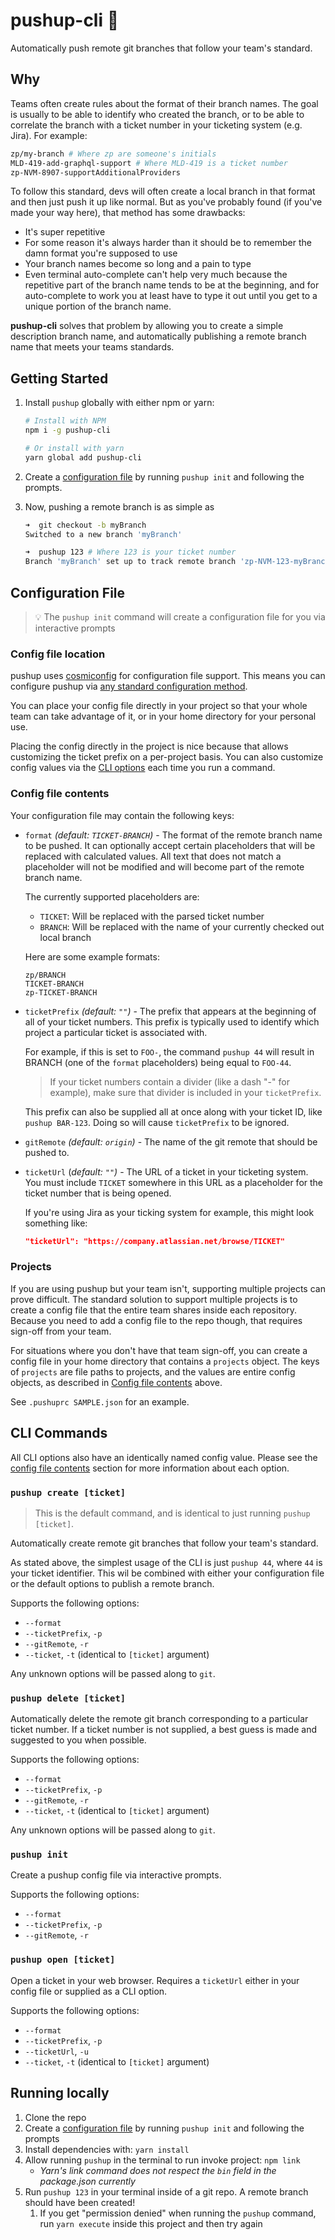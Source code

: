 # pushup-cli 💪

Automatically push remote git branches that follow your team's standard.

## Why

Teams often create rules about the format of their branch names. The goal is usually to be able to identify who created the branch, or to be able to correlate the branch with a ticket number in your ticketing system (e.g. Jira). For example:

```bash
zp/my-branch # Where zp are someone's initials
MLD-419-add-graphql-support # Where MLD-419 is a ticket number
zp-NVM-8907-supportAdditionalProviders
```

To follow this standard, devs will often create a local branch in that format and then just push it up like normal. But as you've probably found (if you've made your way here), that method has some drawbacks:

- It's super repetitive
- For some reason it's always harder than it should be to remember the damn format you're supposed to use
- Your branch names become so long and a pain to type
- Even terminal auto-complete can't help very much because the repetitive part of the branch name tends to be at the beginning, and for auto-complete to work you at least have to type it out until you get to a unique portion of the branch name.

**pushup-cli** solves that problem by allowing you to create a simple description branch name, and automatically publishing a remote branch name that meets your teams standards.

## Getting Started

1. Install `pushup` globally with either npm or yarn:

   ```bash
   # Install with NPM
   npm i -g pushup-cli

   # Or install with yarn
   yarn global add pushup-cli
   ```

2. Create a [configuration file](#configuration-file) by running `pushup init` and following the prompts.

3. Now, pushing a remote branch is as simple as

   ```bash
   ➜  git checkout -b myBranch
   Switched to a new branch 'myBranch'

   ➜  pushup 123 # Where 123 is your ticket number
   Branch 'myBranch' set up to track remote branch 'zp-NVM-123-myBranch' from 'origin'.
   ```

## Configuration File

> 💡 The `pushup init` command will create a configuration file for you via interactive prompts

### Config file location

pushup uses [cosmiconfig](https://github.com/davidtheclark/cosmiconfig#cosmiconfig) for configuration file support. This means you can configure pushup via [any standard configuration method](https://github.com/davidtheclark/cosmiconfig#cosmiconfig).

You can place your config file directly in your project so that your whole team can take advantage of it, or in your home directory for your personal use.

Placing the config directly in the project is nice because that allows customizing the ticket prefix on a per-project basis. You can also customize config values via the [CLI options](#CLI-Commands) each time you run a command.

### Config file contents

Your configuration file may contain the following keys:

- `format` _(default: `TICKET-BRANCH`)_ - The format of the remote branch name to be pushed. It can optionally accept certain placeholders that will be replaced with calculated values. All text that does not match a placeholder will not be modified and will become part of the remote branch name.

  The currently supported placeholders are:

  - `TICKET`: Will be replaced with the parsed ticket number
  - `BRANCH`: Will be replaced with the name of your currently checked out local branch

  Here are some example formats:

  ```
  zp/BRANCH
  TICKET-BRANCH
  zp-TICKET-BRANCH
  ```

- `ticketPrefix` _(default: `""`)_ - The prefix that appears at the beginning of all of your ticket numbers. This prefix is typically used to identify which project a particular ticket is associated with.

  For example, if this is set to `FOO-`, the command `pushup 44` will result in BRANCH (one of the `format` placeholders) being equal to `FOO-44`.

  > If your ticket numbers contain a divider (like a dash "-" for example), make sure that divider is included in your `ticketPrefix`.

  This prefix can also be supplied all at once along with your ticket ID, like `pushup BAR-123`. Doing so will cause `ticketPrefix` to be ignored.

- `gitRemote` _(default: `origin`)_ - The name of the git remote that should be pushed to.

- `ticketUrl` (_default: `""`)_ - The URL of a ticket in your ticketing system. You must include `TICKET` somewhere in this URL as a placeholder for the ticket number that is being opened.

  If you're using Jira as your ticking system for example, this might look something like:

  ```json
  "ticketUrl": "https://company.atlassian.net/browse/TICKET"
  ```

### Projects

If you are using pushup but your team isn't, supporting multiple projects can prove difficult. The standard solution to support multiple projects is to create a config file that the entire team shares inside each repository. Because you need to add a config file to the repo though, that requires sign-off from your team.

For situations where you don't have that team sign-off, you can create a config file in your home directory that contains a `projects` object. The keys of `projects` are file paths to projects, and the values are entire config objects, as described in [Config file contents](#config-file-contents) above.

See `.pushuprc SAMPLE.json` for an example.

## CLI Commands

All CLI options also have an identically named config value. Please see the [config file contents](#config-file-contents) section for more information about each option.

### `pushup create [ticket]`

> This is the default command, and is identical to just running `pushup [ticket]`.

Automatically create remote git branches that follow your team's standard.

As stated above, the simplest usage of the CLI is just `pushup 44`, where `44` is your ticket identifier. This wil be combined with either your configuration file or the default options to publish a remote branch.

Supports the following options:

- `--format`
- `--ticketPrefix`, `-p`
- `--gitRemote`, `-r`
- `--ticket`, `-t` (identical to `[ticket]` argument)

Any unknown options will be passed along to `git`.

### `pushup delete [ticket]`

Automatically delete the remote git branch corresponding to a particular ticket number. If a ticket number is not supplied, a best guess is made and suggested to you when possible.

Supports the following options:

- `--format`
- `--ticketPrefix`, `-p`
- `--gitRemote`, `-r`
- `--ticket`, `-t` (identical to `[ticket]` argument)

Any unknown options will be passed along to `git`.

### `pushup init`

Create a pushup config file via interactive prompts.

Supports the following options:

- `--format`
- `--ticketPrefix`, `-p`
- `--gitRemote`, `-r`

### `pushup open [ticket]`

Open a ticket in your web browser. Requires a `ticketUrl` either in your config file or supplied as a CLI option.

Supports the following options:

- `--format`
- `--ticketPrefix`, `-p`
- `--ticketUrl`, `-u`
- `--ticket`, `-t` (identical to `[ticket]` argument)

## Running locally

1. Clone the repo
1. Create a [configuration file](#configuration-file) by running `pushup init` and following the prompts
1. Install dependencies with: `yarn install`
1. Allow running `pushup` in the terminal to run invoke project: `npm link`
   - _Yarn's link command does not respect the `bin` field in the package.json currently_
1. Run `pushup 123` in your terminal inside of a git repo. A remote branch should have been created!
   1. If you get "permission denied" when running the `pushup` command, run `yarn execute` inside this project and then try again
